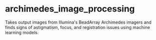 # archimedes_image_processing
Takes output images from Illumina's BeadArray Archimedes imagers and finds signs of astigmatism, focus, and registration issues using machine learning models. 
